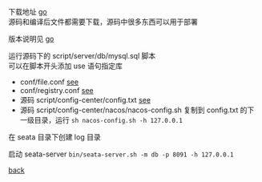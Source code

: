 下载地址 [go](https://seata.io/zh-cn/blog/download.html)  
源码和编译后文件都需要下载，源码中很多东西可以用于部署  

版本说明见 [go](https://github.com/alibaba/spring-cloud-alibaba/wiki/版本说明)

运行源码下的 script/server/db/mysql.sql 脚本  
可以在脚本开头添加 use 语句指定库  

- conf/file.conf [see](1/1.md)  
- conf/registry.conf [see](1/2.md)  
- 源码 script/config-center/config.txt [see](1/3.md)  
- 源码 script/config-center/nacos/nacos-config.sh 
复制到 config.txt 的下一级目录，运行 `sh nacos-config.sh -h 127.0.0.1`  

在 seata 目录下创建 log 目录  

启动 seata-server `bin/seata-server.sh -m db -p 8091 -h 127.0.0.1`

[back](../10.md)  